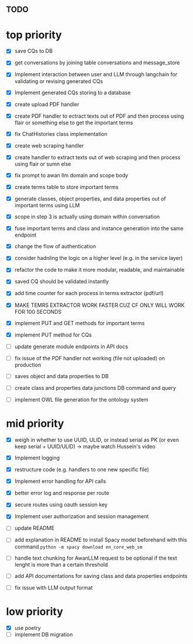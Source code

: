 ## TODO
# top priority
- [x] save CQs to DB
- [x] get conversations by joining table conversations and message_store
- [x] Implement interaction between user and LLM through langchain for validating or revising generated CQs
- [x] Implement generated CQs storing to a database
- [x] create upload PDF handler 
- [x] create PDF handler to ectract texts out of PDF and then process 
using flair or something else to get the important terms
- [x] fix ChatHistories class implementation
- [x] create web scraping handler 
- [x] create handler to extract texts out of web scraping and then process using flair or sumn else
- [x] fix prompt to awan llm domain and scope body 
- [x] create terms table to store important terms
- [x] generate classes, object properties, and data properties out of important terms using LLM 
- [x] scope in step 3 is actually using domain within conversation 
- [x] fuse important terms and class and instance generation into the same endpoint
- [x] change the flow of authentication
- [x] consider hadnling the logic on a higher level (e.g. in the service layer)
- [x] refactor the code to make it more modular, readable, and maintainable
- [x] saved CQ should be validated instantly
- [x] add time counter for each process in terms extractor (pdf/url)
- [x] MAKE TEMRS EXTRACTOR WORK FASTER CUZ CF ONLY WILL WORK FOR 100 SECONDS

- [x] implement PUT and GET methods for important terms
- [x] implement PUT method for CQs 

- [ ] update generate module endpoints in API docs
- [ ] fix issue of the PDF handler not working (file not uploaded) on production
- [ ] saves object and data properties to DB
- [ ] create class and properties data junctions DB command and query
- [ ] implement OWL file generation for the ontology system

# mid priority
- [x] weigh in whether to use UUID, ULID, or instead serial as PK (or even keep serial + UUID/ULID) -> maybe watch Hussein's video
- [x] Implement logging 
- [x] restructure code (e.g. handlers to one new specific file)
- [x] Implement error handling for API calls
- [x] better error log and response per route
- [x] secure routes using oauth session key
- [x] Implement user authorization and session management

- [ ] update README
- [ ] add explanation in README to install Spacy model beforehand with this command `python -m spacy download en_core_web_sm`
- [ ] handle text chunking for AwanLLM request to be optional if the text lenght is more than a certain threshold
- [ ] add API documentations for saving class and data properties endpoints
- [ ] fix issue with LLM output format

# low priority
- [x] use poetry
- [ ] implement DB migration
